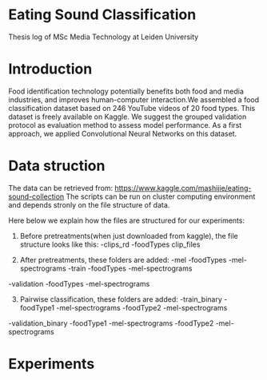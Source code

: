 # Eating Sound Classification
Thesis log of MSc Media Technology at Leiden University


# Introduction
Food identification technology potentially benefits both food and media industries, and improves human-computer interaction.We assembled a food classification dataset based on 246 YouTube videos of 20 food types. This dataset is freely available on Kaggle. We suggest the grouped validation protocol as evaluation method to assess model performance. As a first approach, we applied Convolutional Neural Networks on this dataset. 

# Data struction
The data can be retrieved from: https://www.kaggle.com/mashijie/eating-sound-collection 
The scripts can be run on cluster computing environment and depends stronly on the file structure of data.



Here below we explain how the files are structured for our experiments:
1. Before pretreatments(when just downloaded from kaggle), the file structure looks like this:
-clips_rd
    -foodTypes
        clip_files

2. After pretreatments, these folders are added:
-mel
    -foodTypes
        -mel-spectrograms
-train
    -foodTypes
        -mel-spectrograms

-validation
    -foodTypes
        -mel-spectrograms 

3. Pairwise classification, these folders are added:
-train_binary
    -foodType1
        -mel-spectrograms
    -foodType2
        -mel-spectrograms   

-validation_binary
    -foodType1
        -mel-spectrograms
    -foodType2
        -mel-spectrograms 

# Experiments 
